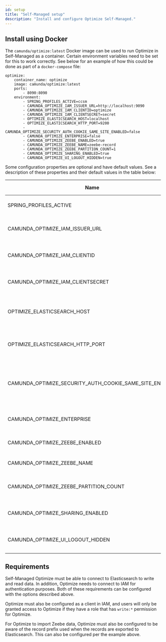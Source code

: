 ```yaml
---
id: setup
title: "Self-Managed setup"
description: "Install and configure Optimize Self-Managed."
---
```


## Install using Docker

The `camunda/optimize:latest` Docker image can be used to run Optimize in Self-Managed as a container. Certain environment
variables need to be set for this to work correctly. See below for an example of how this could be done as
part of a `docker-compose` file:

```
optimize:
    container_name: optimize
    image: camunda/optimize:latest
    ports:
        - 8090:8090
    environment:
        - SPRING_PROFILES_ACTIVE=ccsm
        - CAMUNDA_OPTIMIZE_IAM_ISSUER_URL=http://localhost:9090
        - CAMUNDA_OPTIMIZE_IAM_CLIENTID=optimize
        - CAMUNDA_OPTIMIZE_IAM_CLIENTSECRET=secret
        - OPTIMIZE_ELASTICSEARCH_HOST=localhost
        - OPTIMIZE_ELASTICSEARCH_HTTP_PORT=9200
        - CAMUNDA_OPTIMIZE_SECURITY_AUTH_COOKIE_SAME_SITE_ENABLED=false
        - CAMUNDA_OPTIMIZE_ENTERPRISE=false
        - CAMUNDA_OPTIMIZE_ZEEBE_ENABLED=true
        - CAMUNDA_OPTIMIZE_ZEEBE_NAME=zeebe-record
        - CAMUNDA_OPTIMIZE_ZEEBE_PARTITION_COUNT=1
        - CAMUNDA_OPTIMIZE_SHARING_ENABLED=true
        - CAMUNDA_OPTIMIZE_UI_LOGOUT_HIDDEN=true
```

Some configuration properties are optional and have default values. See a description of these properties and their default values in the table below:

Name | Description | Default value
-----|-------------|--------------
SPRING_PROFILES_ACTIVE | Starts Optimize in Self-Managed mode. |
CAMUNDA_OPTIMIZE_IAM_ISSUER_URL| The URL at which IAM can be accessed by Optimize. |
CAMUNDA_OPTIMIZE_IAM_CLIENTID | The Client ID used to register Optimize with IAM. |
CAMUNDA_OPTIMIZE_IAM_CLIENTSECRET | The secret used when registering Optimize with IAM. |
OPTIMIZE_ELASTICSEARCH_HOST | The address/hostname under which the Elasticsearch node is available. | localhost
OPTIMIZE_ELASTICSEARCH_HTTP_PORT | The port number used by Elasticsearch to accept HTTP connections. | 9200
CAMUNDA_OPTIMIZE_SECURITY_AUTH_COOKIE_SAME_SITE_ENABLED| Determines whether or not `same-site` is enabled for Optimize Cookies. This must be set to `false`. | true
CAMUNDA_OPTIMIZE_ENTERPRISE | This should only be set to `true` if an Enterprise License has been acquired | true
CAMUNDA_OPTIMIZE_ZEEBE_ENABLED | Enables import of Zeebe data in Optimize. | false
CAMUNDA_OPTIMIZE_ZEEBE_NAME | The record prefix for exported Zeebe records. | zeebe-record
CAMUNDA_OPTIMIZE_ZEEBE_PARTITION_COUNT | The number of partitions configured in Zeebe. | 1
CAMUNDA_OPTIMIZE_SHARING_ENABLED | Enable/disable the possibility to share reports and dashboards. | true
CAMUNDA_OPTIMIZE_UI_LOGOUT_HIDDEN | Disables the logout button (logout is handled by IAM). | true

## Requirements

Self-Managed Optimize must be able to connect to Elasticsearch to write and read data. In addition, Optimize needs to connect to IAM for authentication purposes. Both of these requirements can be configured with the options described above.

Optimize must also be configured as a client in IAM, and users will only be granted access to Optimize if they have a role
that has `write:*` permission for Optimize.

For Optimize to import Zeebe data, Optimize must also be configured to be aware of the record prefix used when the records are exported to Elasticsearch. This can also be configured per the example above.
